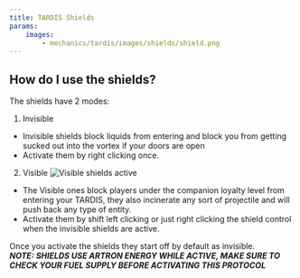 ```yaml
---
title: TARDIS Shields
params:
    images:
        - mechanics/tardis/images/shields/shield.png
---
```

## How do I use the shields?

The shields have 2 modes: 
1. Invisible
*  Invisible shields block liquids from entering and block you from getting sucked out into the vortex if your doors are open
*  Activate them by right clicking once.<br>
2. Visible ![Visible shields active](images/shields/shield.png)
 + The Visible ones block players under the companion loyalty level from entering your TARDIS, they also incinerate any sort of projectile and will push back any type of entity.
 + Activate them by shift left clicking or just right clicking the shield control when the invisible shields are active.

Once you activate the shields they start off by default as invisible.
<br>***NOTE: SHIELDS USE ARTRON ENERGY WHILE ACTIVE, MAKE SURE TO CHECK YOUR FUEL SUPPLY BEFORE ACTIVATING THIS PROTOCOL***
